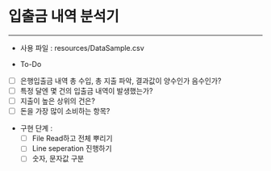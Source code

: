 # 입출금 내역 분석기
----------------------


- 사용 파일 : resources/DataSample.csv

- To-Do 
 - [ ] 은행입출금 내역 총 수입, 총 지출 파악, 결과값이 양수인가 음수인가?
 - [ ] 특정 달엔 몇 건의 입출금 내역이 발생했는가?
 - [ ] 지출이 높은 상위의 건은?
 - [ ] 돈을 가장 많이 소비하는 항목?

- 구현 단계 : <br> 
  - [ ] File Read하고 전체 뿌리기
  - [ ] Line seperation 진행하기
  - [ ] 숫자, 문자값 구분